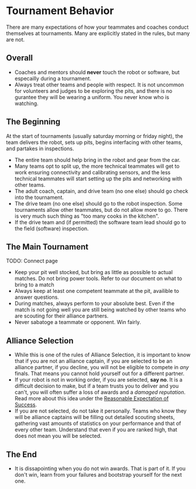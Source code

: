 # Tournament Behavior

There are many expectations of how your teammates and coaches conduct themselves at tournaments. Many are explicitly stated in the rules, but many are not.

## Overall

- Coaches and mentors should **never** touch the robot or software, but especailly during a tournament.
- Always treat other teams and people with respect. It is not uncommon for volunteers and judges to be exploring the pits, and there is no gurantee they will be wearing a uniform. You never know who is watching.

## The Beginning

At the start of tournaments (usually saturday morning or friday night), the team delivers the robot, sets up pits, begins interfacing with other teams, and partakes in inspections.

- The entire team should help bring in the robot and gear from the car.
- Many teams opt to split up, the more technical teammates will get to work ensuring connectivity and calibrating sensors, and the less technical teammates will start setting up the pits and networking with other teams.
- The adult coach, captain, and drive team (no one else) should go check into the tournament.
- The drive team (no one else) should go to the robot inspection. Some tournaments allow other teammates, but do not allow more to go. There is very much such thing as "too many cooks in the kitchen".
- If the drive team and (if permitted) the software team lead should go to the field (software) inspection.

## The Main Tournament

TODO: Connect page

- Keep your pit well stocked, but bring as little as possible to actual matches. Do not bring power tools. Refer to our document on what to bring to a match
- Always keep at least one competent teammate at the pit, availible to answer questions.
- During matches, always perform to your absolute best. Even if the match is not going well you are still being watched by other teams who are scouting for their alliance partners.
- Never sabatoge a teammate or opponent. Win fairly.

## Alliance Selection

- While this is one of the rules of Alliance Selection, it is important to know that if you are not an alliance captain, if you are selected to be an alliance partner, if you decline, you will not be eligible to compete in _any_ finals. That means you cannot hold yourself out for a different partner.
- If your robot is not in working order, if you are selected, **say no**. It is a difficult decision to make, but if a team trusts you to deliver and you can't, you will often suffer a loss of awards and a _damaged reputation_. Read more about this idea under the [Reasonable Expectation of Success](reasonable-expectation-of-success).
- If you are not selected, do not take it personally. Teams who know they will be alliance captains will be filling out detailed scouting sheets, gathering vast amounts of statistics on your performance and that of every other team. Understand that even if you are ranked high, that does not mean you will be selected.

## The End

- It is dissapointing when you do not win awards. That is part of it. If you don't win, learn from your failures and bootstrap yourself for the next one.
